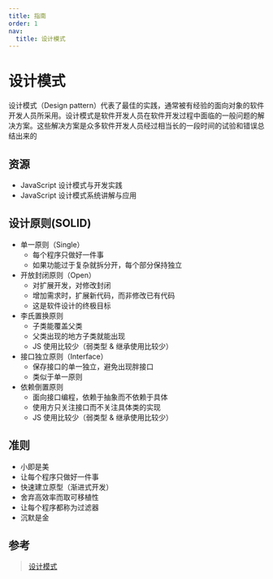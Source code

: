 ```yaml
---
title: 指南
order: 1
nav:
  title: 设计模式
---
```


# 设计模式

设计模式（Design pattern）代表了最佳的实践，通常被有经验的面向对象的软件开发人员所采用。设计模式是软件开发人员在软件开发过程中面临的一般问题的解决方案。这些解决方案是众多软件开发人员经过相当长的一段时间的试验和错误总结出来的

## 资源

- JavaScript 设计模式与开发实践
- JavaScript 设计模式系统讲解与应用

## 设计原则(SOLID)

- 单一原则（Single）
  - 每个程序只做好一件事
  - 如果功能过于复杂就拆分开，每个部分保持独立
- 开放封闭原则（Open）
  - 对扩展开发，对修改封闭
  - 增加需求时，扩展新代码，而非修改已有代码
  - 这是软件设计的终极目标
- 李氏置换原则
  - 子类能覆盖父类
  - 父类出现的地方子类就能出现
  - JS 使用比较少（弱类型 & 继承使用比较少）
- 接口独立原则（Interface）
  - 保存接口的单一独立，避免出现胖接口
  - 类似于单一原则
- 依赖倒置原则
  - 面向接口编程，依赖于抽象而不依赖于具体
  - 使用方只关注接口而不关注具体类的实现
  - JS 使用比较少（弱类型 & 继承使用比较少）

## 准则

- 小即是美
- 让每个程序只做好一件事
- 快速建立原型（渐进式开发）
- 舍弃高效率而取可移植性
- 让每个程序都称为过滤器
- 沉默是金

## 参考

> [设计模式](https://refactoringguru.cn/design-patterns/builder)
